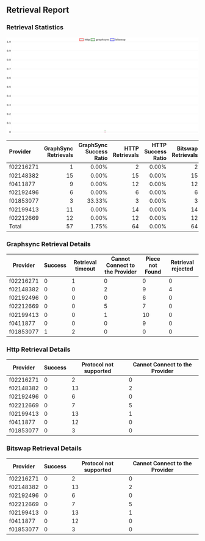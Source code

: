 ## Retrieval Report
### Retrieval Statistics
<img src="https://raw.githubusercontent.com/data-preservation-programs/filplus-checker-assets/main/filecoin-project/filecoin-plus-large-datasets/issues/2044/1688116968993.png"/>

| Provider  | GraphSync Retrievals | GraphSync Success Ratio | HTTP Retrievals | HTTP Success Ratio | Bitswap Retrievals | Bitswap Success Ratio |
| :-------- | -------------------: | ----------------------: | --------------: | -----------------: | -----------------: | --------------------: |
| f02216271 |                    1 |                   0.00% |               2 |              0.00% |                  2 |                 0.00% |
| f02148382 |                   15 |                   0.00% |              15 |              0.00% |                 15 |                 0.00% |
| f0411877  |                    9 |                   0.00% |              12 |              0.00% |                 12 |                 0.00% |
| f02192496 |                    6 |                   0.00% |               6 |              0.00% |                  6 |                 0.00% |
| f01853077 |                    3 |                  33.33% |               3 |              0.00% |                  3 |                 0.00% |
| f02199413 |                   11 |                   0.00% |              14 |              0.00% |                 14 |                 0.00% |
| f02212669 |                   12 |                   0.00% |              12 |              0.00% |                 12 |                 0.00% |
| Total     |                   57 |                   1.75% |              64 |              0.00% |                 64 |                 0.00% |

### Graphsync Retrieval Details
| Provider  | Success | Retrieval timeout | Cannot Connect to the Provider | Piece not Found | Retrieval rejected |
| --------- | ------- | ----------------- | ------------------------------ | --------------- | ------------------ |
| f02216271 | 0       | 1                 | 0                              | 0               | 0                  |
| f02148382 | 0       | 0                 | 2                              | 9               | 4                  |
| f02192496 | 0       | 0                 | 0                              | 6               | 0                  |
| f02212669 | 0       | 0                 | 5                              | 7               | 0                  |
| f02199413 | 0       | 0                 | 1                              | 10              | 0                  |
| f0411877  | 0       | 0                 | 0                              | 9               | 0                  |
| f01853077 | 1       | 2                 | 0                              | 0               | 0                  |

### Http Retrieval Details
| Provider  | Success | Protocol not supported | Cannot Connect to the Provider |
| --------- | ------- | ---------------------- | ------------------------------ |
| f02216271 | 0       | 2                      | 0                              |
| f02148382 | 0       | 13                     | 2                              |
| f02192496 | 0       | 6                      | 0                              |
| f02212669 | 0       | 7                      | 5                              |
| f02199413 | 0       | 13                     | 1                              |
| f0411877  | 0       | 12                     | 0                              |
| f01853077 | 0       | 3                      | 0                              |

### Bitswap Retrieval Details
| Provider  | Success | Protocol not supported | Cannot Connect to the Provider |
| --------- | ------- | ---------------------- | ------------------------------ |
| f02216271 | 0       | 2                      | 0                              |
| f02148382 | 0       | 13                     | 2                              |
| f02192496 | 0       | 6                      | 0                              |
| f02212669 | 0       | 7                      | 5                              |
| f02199413 | 0       | 13                     | 1                              |
| f0411877  | 0       | 12                     | 0                              |
| f01853077 | 0       | 3                      | 0                              |
